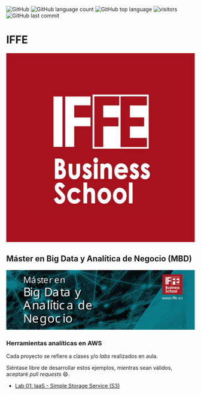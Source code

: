![GitHub](https://img.shields.io/github/license/josecastillolema/iffe)
![GitHub language count](https://img.shields.io/github/languages/count/josecastillolema/iffe)
![GitHub top language](https://img.shields.io/github/languages/top/josecastillolema/iffe)
![visitors](https://visitor-badge.laobi.icu/badge?page_id=josecastillolema.iffe&title=hits)
![GitHub last commit](https://img.shields.io/github/last-commit/josecastillolema/josecastillolema.github.io)

# IFFE

[![](https://raw.githubusercontent.com/josecastillolema/iffe/main/img/iffe.jpeg)](https://iffe.es/)

## Máster en Big Data y Analítica de Negocio (MBD)

[![](https://raw.githubusercontent.com/josecastillolema/iffe/main/img/mbd.png)](https://iffe.es/master-big-data-analitica-negocio/)


### Herramientas analíticas en AWS

Cada proyecto se refiere a clases y/o *labs* realizados en aula.

Siéntase libre de desarrollar estos ejemplos, mientras sean válidos, aceptaré *pull requests* 😄.

 - [Lab 01: IaaS - Simple Storage Service (S3)](https://github.com/josecastillolema/fiap/blob/master/shift/multicloud/lab05-iaas-s3.md)
